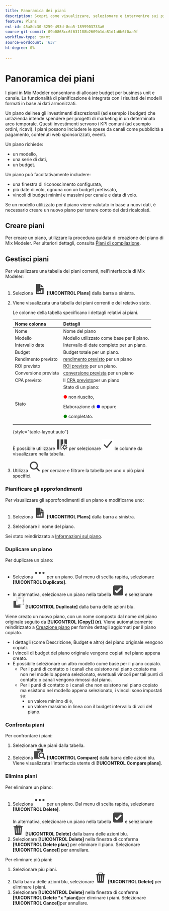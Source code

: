 ```yaml
---
title: Panoramica dei piani
description: Scopri come visualizzare, selezionare e intervenire sui piani in Mix Modeler.
feature: Plans
exl-id: 45a8dc30-3259-493d-8ea5-1899903733a6
source-git-commit: 09b0868cc6f631188b2609b1da81d1a6b6f0aa9f
workflow-type: tm+mt
source-wordcount: '637'
ht-degree: 0%

---
```


# Panoramica dei piani

I piani in Mix Modeler consentono di allocare budget per business unit e canale. La funzionalità di pianificazione è integrata con i risultati dei modelli formati in base ai dati armonizzati.

Un piano delinea gli investimenti discrezionali (ad esempio i budget) che un’azienda intende spendere per progetti di marketing in un determinato arco temporale. Questi investimenti servono i KPI comuni (ad esempio ordini, ricavi). I piani possono includere le spese da canali come pubblicità a pagamento, contenuti web sponsorizzati, eventi.

Un piano richiede:

- un modello,
- una serie di dati,
- un budget.

Un piano può facoltativamente includere:

- una finestra di riconoscimento configurata,
- più date di volo, ognuna con un budget prefissato,
- vincoli di budget minimi e massimi per canale e data di volo.

Se un modello utilizzato per il piano viene valutato in base a nuovi dati, è necessario creare un nuovo piano per tenere conto dei dati ricalcolati.


## Creare piani

Per creare un piano, utilizzare la procedura guidata di creazione del piano di Mix Modeler. Per ulteriori dettagli, consulta [Piani di compilazione](build.md).


## Gestisci piani

Per visualizzare una tabella dei piani correnti, nell&#39;interfaccia di Mix Modeler:

1. Seleziona ![](/help/assets/icons/FileChart.svg) **[!UICONTROL Plans]** dalla barra a sinistra.

1. Viene visualizzata una tabella dei piani correnti e del relativo stato.

   Le colonne della tabella specificano i dettagli relativi ai piani.

   | Nome colonna | Dettagli |
   |---|---|
   | Nome | Nome del piano |
   | Modello | Modello utilizzato come base per il piano. |
   | Intervallo date | Intervallo di date completo per un piano. |
   | Budget | Budget totale per un piano. |
   | Rendimento previsto | [rendimento previsto](/help/main-guide/glossary.md) per un piano |
   | ROI previsto | [ROI previsto](/help/main-guide/glossary.md) per un piano. |
   | Conversione prevista | [conversione prevista](/help/main-guide/glossary.md) per un piano |
   | CPA previsto | Il [CPA previsto](/help/main-guide/glossary.md)per un piano |
   | Stato | Stato di un piano: <p><span style="color:red">●</span> non riuscito, <p>Elaborazione di <span style="color:blue">●</span> oppure <p><span style="color:green">●</span> completato. |

   {style="table-layout:auto"}

   È possibile utilizzare ![ColumnSetting](/help/assets/icons/ColumnSetting.svg) per selezionare ![Spunta](/help/assets/icons/Checkmark.svg) le colonne da visualizzare nella tabella.

1. Utilizza ![Ricerca](/help/assets/icons/Search.svg) per cercare e filtrare la tabella per uno o più piani specifici.

### Pianificare gli approfondimenti

Per visualizzare gli approfondimenti di un piano e modificarne uno:

1. Seleziona ![PLan](/help/assets/icons/FileChart.svg) **[!UICONTROL Plans]** dalla barra a sinistra.

1. Selezionare il nome del piano.

Sei stato reindirizzato a [Informazioni sul piano](insights.md).


### Duplicare un piano

Per duplicare un piano:

- Seleziona ![Altro](/help/assets/icons/More.svg) per un piano. Dal menu di scelta rapida, selezionare **[!UICONTROL Duplicate]**.
- In alternativa, selezionare un piano nella tabella ![SelectBox](/help/assets/icons/SelectBox.svg) e selezionare ![Copy](/help/assets/icons/Copy.svg) **[!UICONTROL Duplicate]** dalla barra delle azioni blu.

Viene creato un nuovo piano, con un nome composto dal nome del piano originale seguito da **[!UICONTROL (Copy)] (_n_)**. Viene automaticamente reindirizzato a [Creazione piano](build.md) per fornire dettagli aggiornati per il piano copiato.

- I dettagli (come Descrizione, Budget e altro) del piano originale vengono copiati.
- I vincoli di budget del piano originale vengono copiati nel piano appena creato.
- È possibile selezionare un altro modello come base per il piano copiato.
   - Per i punti di contatto o i canali che esistono nel piano copiato ma non nel modello appena selezionato, eventuali vincoli per tali punti di contatto o canali vengono rimossi dal piano.
   - Per i punti di contatto o i canali che non esistono nel piano copiato ma esistono nel modello appena selezionato, i vincoli sono impostati su:
      - un valore minimo di `0`,
      - un valore massimo in linea con il budget intervallo di voli del piano.



### Confronta piani

Per confrontare i piani:

1. Selezionare due piani dalla tabella.
1. Seleziona ![Confronta](/help/assets/icons/Compare.svg) **[!UICONTROL Compare]** dalla barra delle azioni blu. Viene visualizzata l&#39;interfaccia utente di **[!UICONTROL Compare plans]**.


### Elimina piani

Per eliminare un piano:

1. Seleziona ![Altro](/help/assets/icons/More.svg) per un piano. Dal menu di scelta rapida, selezionare **[!UICONTROL Delete]**. <br/>In alternativa, selezionare un piano nella tabella ![SelectBox](/help/assets/icons/SelectBox.svg) e selezionare ![Delete](/help/assets/icons/Delete.svg) **[!UICONTROL Delete]** dalla barra delle azioni blu.
1. Selezionare **[!UICONTROL Delete]** nella finestra di conferma **[!UICONTROL Delete plan]** per eliminare il piano. Selezionare **[!UICONTROL Cancel]** per annullare.

Per eliminare più piani:

1. Selezionare più piani.
1. Dalla barra delle azioni blu, selezionare ![Elimina](/help/assets/icons/Delete.svg) **[!UICONTROL Delete]** per eliminare i piani.
1. Selezionare **[!UICONTROL Delete]** nella finestra di conferma **[!UICONTROL Delete *x *piani]**&#x200B;per eliminare i piani. Selezionare **[!UICONTROL Cancel]**&#x200B;per annullare.


